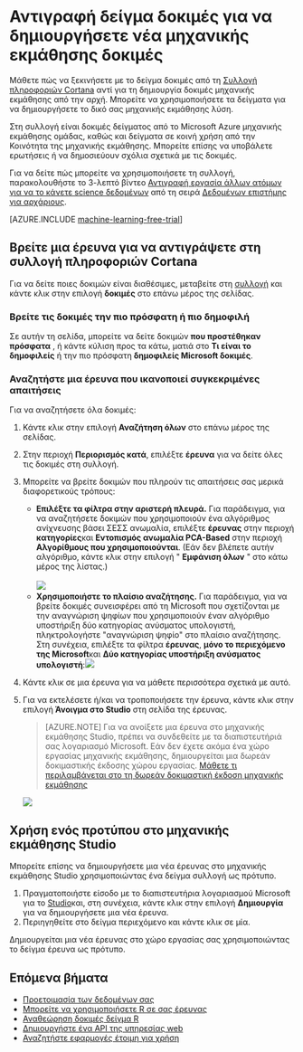 <properties
    pageTitle="Αντιγραφή μηχανικής εκμάθησης δοκιμές δείγμα | Microsoft Azure"
    description="Μάθετε πώς να χρησιμοποιείτε το δείγμα μηχανικής εκμάθησης δοκιμές για να δημιουργήσετε νέες δοκιμές με τη συλλογή πληροφοριών Cortana και το Microsoft Azure μηχανικής εκμάθησης."
    services="machine-learning"
    documentationCenter=""
    authors="cjgronlund"
    manager="jhubbard"
    editor="cgronlun"/>

<tags
    ms.service="machine-learning"
    ms.workload="data-services"
    ms.tgt_pltfrm="na"
    ms.devlang="na"
    ms.topic="get-started-article"
    ms.date="08/17/2016"
    ms.author="cgronlun;chhavib;olgali"/>

# <a name="copy-sample-experiments-to-create-new-machine-learning-experiments"></a>Αντιγραφή δείγμα δοκιμές για να δημιουργήσετε νέα μηχανικής εκμάθησης δοκιμές
Μάθετε πώς να ξεκινήσετε με το δείγμα δοκιμές από τη [Συλλογή πληροφοριών Cortana](http://gallery.cortanaintelligence.com/) αντί για τη δημιουργία δοκιμές μηχανικής εκμάθησης από την αρχή. Μπορείτε να χρησιμοποιήσετε τα δείγματα για να δημιουργήσετε το δικό σας μηχανικής εκμάθησης λύση.

Στη συλλογή είναι δοκιμές δείγματος από το Microsoft Azure μηχανικής εκμάθησης ομάδας, καθώς και δείγματα σε κοινή χρήση από την Κοινότητα της μηχανικής εκμάθησης. Μπορείτε επίσης να υποβάλετε ερωτήσεις ή να δημοσιεύουν σχόλια σχετικά με τις δοκιμές.

Για να δείτε πώς μπορείτε να χρησιμοποιήσετε τη συλλογή, παρακολουθήστε το 3-λεπτό βίντεο [Αντιγραφή εργασία άλλων ατόμων για να το κάνετε science δεδομένων](machine-learning-data-science-for-beginners-copy-other-peoples-work-to-do-data-science.md) από τη σειρά [Δεδομένων επιστήμης για αρχάριους](machine-learning-data-science-for-beginners-the-5-questions-data-science-answers.md).

[AZURE.INCLUDE [machine-learning-free-trial](../../includes/machine-learning-free-trial.md)]

## <a name="find-an-experiment-to-copy-in-cortana-intelligence-gallery"></a>Βρείτε μια έρευνα για να αντιγράψετε στη συλλογή πληροφοριών Cortana

Για να δείτε ποιες δοκιμών είναι διαθέσιμες, μεταβείτε στη [συλλογή](http://gallery.cortanaintelligence.com/) και κάντε κλικ στην επιλογή **δοκιμές** στο επάνω μέρος της σελίδας.

### <a name="find-the-newest-or-most-popular-experiments"></a>Βρείτε τις δοκιμές την πιο πρόσφατη ή πιο δημοφιλή

Σε αυτήν τη σελίδα, μπορείτε να δείτε δοκιμών **που προστέθηκαν πρόσφατα** , ή κάντε κύλιση προς τα κάτω, ματιά στο **Τι είναι το δημοφιλείς** ή την πιο πρόσφατη **δημοφιλείς Microsoft δοκιμές**.

### <a name="look-for-an-experiment-that-meets-specific-requirements"></a>Αναζητήστε μια έρευνα που ικανοποιεί συγκεκριμένες απαιτήσεις

Για να αναζητήσετε όλα δοκιμές:

1. Κάντε κλικ στην επιλογή **Αναζήτηση όλων** στο επάνω μέρος της σελίδας.
2. Στην περιοχή **Περιορισμός κατά**, επιλέξτε **έρευνα** για να δείτε όλες τις δοκιμές στη συλλογή.
3. Μπορείτε να βρείτε δοκιμών που πληρούν τις απαιτήσεις σας μερικά διαφορετικούς τρόπους:
    * **Επιλέξτε τα φίλτρα στην αριστερή πλευρά.** Για παράδειγμα, για να αναζητήσετε δοκιμών που χρησιμοποιούν ένα αλγόριθμος ανίχνευσης βάσει ΣΕΣΣ ανωμαλία, επιλέξτε **έρευνας** στην περιοχή **κατηγορίες**και **Εντοπισμός ανωμαλία PCA-Based** στην περιοχή **Αλγορίθμους που χρησιμοποιούνται**. (Εάν δεν βλέπετε αυτήν αλγόριθμο, κάντε κλικ στην επιλογή " **Εμφάνιση όλων** " στο κάτω μέρος της λίστας.)<br></br>
      ![](./media/machine-learning-sample-experiments/refine-the-view.png)
    *  **Χρησιμοποιήστε το πλαίσιο αναζήτησης.** Για παράδειγμα, για να βρείτε δοκιμές συνεισφέρει από τη Microsoft που σχετίζονται με την αναγνώριση ψηφίων που χρησιμοποιούν έναν αλγόριθμο υποστήριξη δύο κατηγορίας ανύσματος υπολογιστή, πληκτρολογήστε "αναγνώριση ψηφίο" στο πλαίσιο αναζήτησης. Στη συνέχεια, επιλέξτε τα φίλτρα **έρευνας**, **μόνο το περιεχόμενο της Microsoft**και **Δύο κατηγορίας υποστήριξη ανύσματος υπολογιστή**:![](./media/machine-learning-sample-experiments/search-for-experiments.png) 
4. Κάντε κλικ σε μια έρευνα για να μάθετε περισσότερα σχετικά με αυτό.
5. Για να εκτελέσετε ή/και να τροποποιήσετε την έρευνα, κάντε κλικ στην επιλογή **Άνοιγμα στο Studio** στη σελίδα της έρευνας.

    > [AZURE.NOTE] Για να ανοίξετε μια έρευνα στο μηχανικής εκμάθησης Studio, πρέπει να συνδεθείτε με τα διαπιστευτήριά σας λογαριασμό Microsoft. Εάν δεν έχετε ακόμα ένα χώρο εργασίας μηχανικής εκμάθησης, δημιουργείται μια δωρεάν δοκιμαστικής έκδοσης χώρου εργασίας. [Μάθετε τι περιλαμβάνεται στο τη δωρεάν δοκιμαστική έκδοση μηχανικής εκμάθησης](https://azure.microsoft.com/pricing/details/machine-learning/)

    ![](./media/machine-learning-sample-experiments/example-experiment.png) 


## <a name="use-a-template-in-machine-learning-studio"></a>Χρήση ενός προτύπου στο μηχανικής εκμάθησης Studio

Μπορείτε επίσης να δημιουργήσετε μια νέα έρευνας στο μηχανικής εκμάθησης Studio χρησιμοποιώντας ένα δείγμα συλλογή ως πρότυπο.

1. Πραγματοποιήστε είσοδο με το διαπιστευτήρια λογαριασμού Microsoft για το [Studio](https://studio.azureml.net)και, στη συνέχεια, κάντε κλικ στην επιλογή **Δημιουργία** για να δημιουργήσετε μια νέα έρευνα.
2. Περιηγηθείτε στο δείγμα περιεχόμενο και κάντε κλικ σε μία.

Δημιουργείται μια νέα έρευνας στο χώρο εργασίας σας χρησιμοποιώντας το δείγμα έρευνα ως πρότυπο.

## <a name="next-steps"></a>Επόμενα βήματα
- [Προετοιμασία των δεδομένων σας](machine-learning-data-science-import-data.md)
- [Μπορείτε να χρησιμοποιήσετε R σε σας έρευνας](machine-learning-r-quickstart.md)
- [Αναθεώρηση δοκιμές δείγμα R](machine-learning-r-csharp-web-service-examples.md)
- [Δημιουργήστε ένα API της υπηρεσίας web](machine-learning-publish-a-machine-learning-web-service.md)
- [Αναζητήστε εφαρμογές έτοιμη για χρήση](https://datamarket.azure.com/browse?query=machine+learning)
